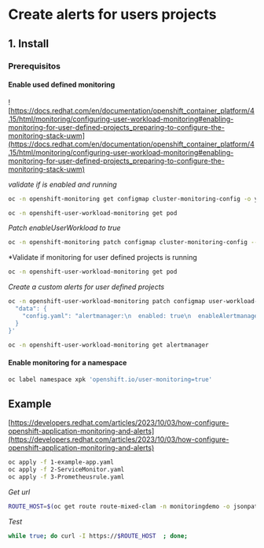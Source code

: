 # Create alerts for users projects

## 1. Install

### Prerequisitos

#### Enable used defined monitoring

![https://docs.redhat.com/en/documentation/openshift_container_platform/4.15/html/monitoring/configuring-user-workload-monitoring#enabling-monitoring-for-user-defined-projects_preparing-to-configure-the-monitoring-stack-uwm](https://docs.redhat.com/en/documentation/openshift_container_platform/4.15/html/monitoring/configuring-user-workload-monitoring#enabling-monitoring-for-user-defined-projects_preparing-to-configure-the-monitoring-stack-uwm)


*validate if is enabled and running*

~~~ bash
oc -n openshift-monitoring get configmap cluster-monitoring-config -o yaml | grep enableUserWorkload

oc -n openshift-user-workload-monitoring get pod

~~~

*Patch enableUserWorkload to true*

~~~ bash
oc -n openshift-monitoring patch configmap cluster-monitoring-config --type=merge -p '{"data":{"config.yaml":"enableUserWorkload: true"}}'
~~~


*Validate if monitoring for user defined projects is running

~~~ bash
oc -n openshift-user-workload-monitoring get pod
~~~

*Create a custom alerts for user defined projects*

~~~ bash
oc -n openshift-user-workload-monitoring patch configmap user-workload-monitoring-config --type=merge -p '{
  "data": {
    "config.yaml": "alertmanager:\n  enabled: true\n  enableAlertmanagerConfig: true\n"
  }
}'

oc -n openshift-user-workload-monitoring get alertmanager
~~~
#### Enable monitoring for a namespace

~~~ bash
oc label namespace xpk 'openshift.io/user-monitoring=true'
~~~

## Example

[https://developers.redhat.com/articles/2023/10/03/how-configure-openshift-application-monitoring-and-alerts](https://developers.redhat.com/articles/2023/10/03/how-configure-openshift-application-monitoring-and-alerts)

~~~ bash
oc apply -f 1-example-app.yaml
oc apply -f 2-ServiceMonitor.yaml
oc apply -f 3-Prometheusrule.yaml
~~~

*Get url*

~~~ bash
ROUTE_HOST=$(oc get route route-mixed-clam -n monitoringdemo -o jsonpath='{.spec.host}')
~~~

*Test*

~~~ bash
while true; do curl -I https://$ROUTE_HOST  ; done;
~~~